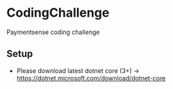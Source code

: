# CodingChallenge
Paymentsense coding challenge

## Setup
* Please download latest dotnet core (3+) -> https://dotnet.microsoft.com/download/dotnet-core